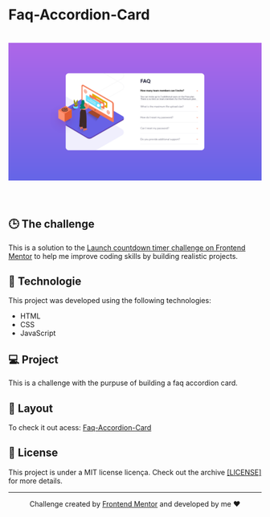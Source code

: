 # Faq-Accordion-Card

<h1 align="center">
  <img alt="Timer" title="Timer" src="https://github.com/gustavodev1998/Faq-Accordion-Card/blob/c21e67cbd6d52415deee5e4872a52f34a8261df6/images/FAQ.png" width="820px" />
</h1>

<br>

## 🕒 The challenge
This is a solution to the [Launch countdown timer challenge on Frontend Mentor](https://www.frontendmentor.io/challenges/faq-accordion-card-XlyjD0Oam/hub/faq-accordion-card-miHFOEvQ4) to help me improve coding skills by building realistic projects.

## 🚀 Technologie

This project was developed using the following technologies:

- HTML
- CSS
- JavaScript

## 💻 Project

This is a challenge with the purpuse of building a faq accordion card.

## 🔖 Layout
To check it out acess: <a target="_blank" href="https://gustavodev1998.github.io/Faq-Accordion-Card/">Faq-Accordion-Card</a>

## :memo: License

This project is under a MIT license licença. Check out the archive
<a href=https://github.com/gustavodev1998/Faq-Accordion-Card/blob/c21e67cbd6d52415deee5e4872a52f34a8261df6/LICENSE>[LICENSE]</a> for more details.

---

<p align="center"> Challenge created by <a href="https://www.frontendmentor.io">Frontend Mentor</a> and developed by me ♥ </span>
